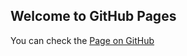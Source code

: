 ## Welcome to GitHub Pages


You can check the [Page on GitHub](https://loundgy.github.io/calc/index.html)
